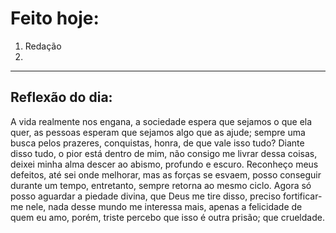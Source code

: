 # Feito hoje: 

1. Redação
2. 

---

## Reflexão do dia:

A vida realmente nos engana, a sociedade espera que sejamos o que ela quer, as pessoas esperam que sejamos algo que as ajude; sempre uma busca pelos prazeres, conquistas, honra, de que vale isso tudo? 
Diante disso tudo, o pior está dentro de mim, não consigo me livrar dessa coisas, deixei minha alma descer ao abismo, profundo e escuro. Reconheço meus defeitos, até sei onde melhorar, mas as forças se esvaem, posso conseguir durante um tempo, entretanto, sempre retorna ao mesmo ciclo. Agora só posso aguardar a piedade divina, que Deus me tire disso, preciso fortificar-me nele, nada desse mundo me interessa mais, apenas a felicidade de quem eu amo, porém, triste percebo que isso é outra prisão; que crueldade. 
